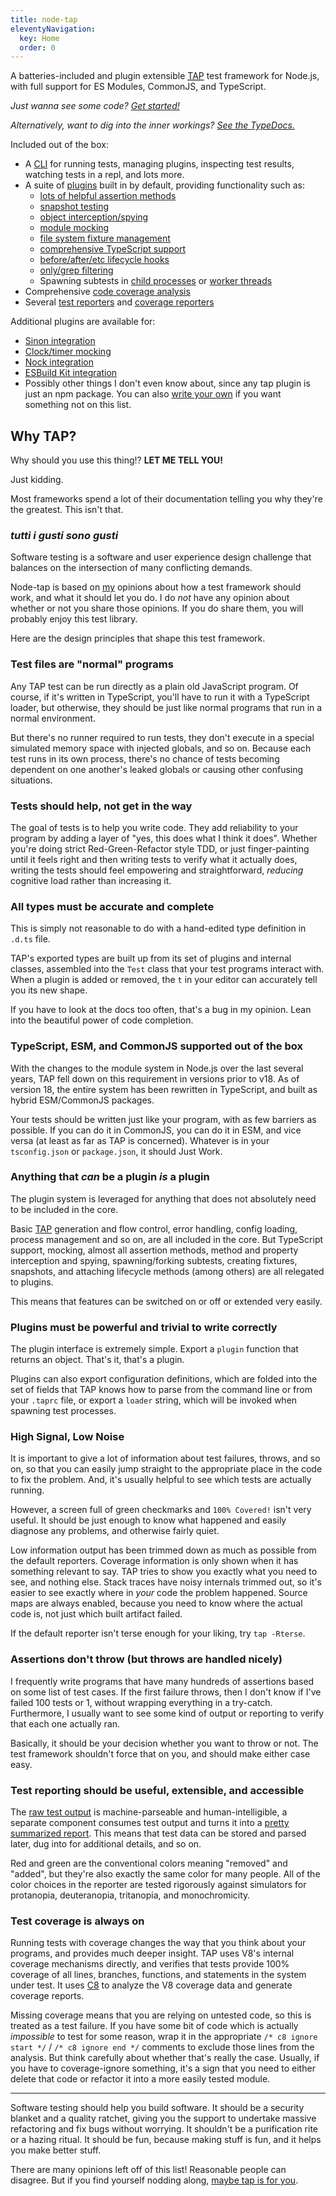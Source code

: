 ```yaml
---
title: node-tap
eleventyNavigation:
  key: Home
  order: 0
---
```


A batteries-included and plugin extensible [<abbr title="Test
Anything Protocol">TAP</abbr>](https://testanything.org) test
framework for Node.js, with full support for ES Modules,
CommonJS, and TypeScript.

_Just wanna see some code? [Get started!](./basics.md)_

_Alternatively, want to dig into the inner workings? [See the
TypeDocs.](https://tapjs.github.io/tapjs)_

Included out of the box:

- A [CLI](/cli.11ty.js) for running tests, managing plugins,
  inspecting test results, watching tests in a repl, and lots
  more.
- A suite of [plugins](./plugins.md) built in by default,
  providing functionality such as:
  - [lots of helpful assertion methods](./plugins/asserts.md)
  - [snapshot testing](./plugins/snapshot.md)
  - [object interception/spying](./plugins/intercept.md)
  - [module mocking](./plugins/mock.md)
  - [file system fixture management](./plugins/fixture.md)
  - [comprehensive TypeScript support](./plugins/typescript.md)
  - [before/after/etc lifecycle hooks](./plugins/lifecycle.md)
  - [only/grep filtering](./plugins/filter.md)
  - Spawning subtests in [child processes](./plugins/spawn.md)
    or [worker threads](./plugins/worker.md)
- Comprehensive [code coverage analysis](./coverage.md)
- Several [test reporters](./reporter.md) and [coverage
  reporters](./coverage-report.md)

Additional plugins are available for:

- [Sinon integration](./plugins/sinon.md)
- [Clock/timer mocking](./plugins/clock.md)
- [Nock integration](./plugins/nock.md)
- [ESBuild Kit integration](./plugins/esbuild-kit.md)
- Possibly other things I don't even know about, since any tap
  plugin is just an npm package. You can also [write your
  own](./plugins/create.md) if you want something not on this
  list.

## Why TAP?

Why should you use this thing!? **LET ME TELL YOU!**

Just kidding.

Most frameworks spend a lot of their documentation telling you
why they're the greatest. This isn't that.

### <i lang="it" title="all tastes are tastes">tutti i gusti sono gusti</i>

Software testing is a software and user experience design
challenge that balances on the intersection of many conflicting
demands.

Node-tap is based on [my](http://izs.me) opinions about how a
test framework should work, and what it should let you do. I do
_not_ have any opinion about whether or not you share those
opinions. If you do share them, you will probably enjoy this test
library.

Here are the design principles that shape this test framework.

### Test files are "normal" programs

Any TAP test can be run directly as a plain old JavaScript
program. Of course, if it's written in TypeScript, you'll
have to run it with a TypeScript loader, but otherwise, they
should be just like normal programs that run in a normal
environment.

But there's no runner required to run tests, they don't
execute in a special simulated memory space with injected
globals, and so on. Because each test runs in its own process,
there's no chance of tests becoming dependent on one another's
leaked globals or causing other confusing situations.

### Tests should help, not get in the way

The goal of tests is to help you write code. They add reliability
to your program by adding a layer of "yes, this does what I think
it does". Whether you're doing strict Red-Green-Refactor style
TDD, or just finger-painting until it feels right and then
writing tests to verify what it actually does, writing the tests
should feel empowering and straightforward, _reducing_ cognitive
load rather than increasing it.

### All types must be accurate and complete

This is simply not reasonable to do with a hand-edited type
definition in `.d.ts` file.

TAP's exported types are built up from its set of plugins and
internal classes, assembled into the `Test` class that your test
programs interact with. When a plugin is added or removed, the
`t` in your editor can accurately tell you its new shape.

If you have to look at the docs too often, that's a bug in my
opinion. Lean into the beautiful power of code completion.

### TypeScript, ESM, and CommonJS supported out of the box

With the changes to the module system in Node.js over the
last several years, TAP fell down on this requirement in
versions prior to v18. As of version 18, the entire system has
been rewritten in TypeScript, and built as hybrid ESM/CommonJS
packages.

Your tests should be written just like your program, with as few
barriers as possible. If you can do it in CommonJS, you can do it
in ESM, and vice versa (at least as far as TAP is concerned).
Whatever is in your `tsconfig.json` or `package.json`, it should
Just Work.

### Anything that _can_ be a plugin _is_ a plugin

The plugin system is leveraged for anything that does not
absolutely need to be included in the core.

Basic [TAP](https://testanything.org) generation and flow
control, error handling, config loading, process management and
so on, are all included in the core. But TypeScript support,
mocking, almost all assertion methods, method and property
interception and spying, spawning/forking subtests, creating
fixtures, snapshots, and attaching lifecycle methods (among
others) are all relegated to plugins.

This means that features can be switched on or off or extended
very easily.

### Plugins must be powerful and trivial to write correctly

The plugin interface is extremely simple. Export a `plugin`
function that returns an object. That's it, that's a plugin.

Plugins can also export configuration definitions, which are
folded into the set of fields that TAP knows how to parse from
the command line or from your `.taprc` file, or export a `loader`
string, which will be invoked when spawning test processes.

### High Signal, Low Noise

It is important to give a lot of information about test failures,
throws, and so on, so that you can easily jump straight to the
appropriate place in the code to fix the problem. And, it's
usually helpful to see which tests are actually running.

However, a screen full of green checkmarks and `100% Covered!`
isn't very useful. It should be just enough to know what happened
and easily diagnose any problems, and otherwise fairly quiet.

Low information output has been trimmed down as much as possible
from the default reporters. Coverage information is only shown
when it has something relevant to say. TAP tries to show you
exactly what you need to see, and nothing else. Stack traces have
noisy internals trimmed out, so it's easier to see exactly where
in _your_ code the problem happened. Source maps are always
enabled, because you need to know where the actual code is, not
just which built artifact failed.

If the default reporter isn't terse enough for your liking, try
`tap -Rterse`.

### Assertions don't throw (but throws are handled nicely)

I frequently write programs that have many hundreds of assertions
based on some list of test cases. If the first failure throws,
then I don't know if I've failed 100 tests or 1, without wrapping
everything in a try-catch. Furthermore, I usually want to see
some kind of output or reporting to verify that each one actually
ran.

Basically, it should be your decision whether you want to throw
or not. The test framework shouldn't force that on you, and
should make either case easy.

### Test reporting should be useful, extensible, and accessible

The [raw test output](./tap-format.md) is machine-parseable and
human-intelligible, a separate component consumes test output and
turns it into a [pretty summarized report](/reporter.md). This
means that test data can be stored and parsed later, dug into for
additional details, and so on.

Red and green are the conventional colors meaning "removed" and
"added", but they're also exactly the same color for many people.
All of the color choices in the reporter are tested rigorously
against simulators for protanopia, deuteranopia, tritanopia, and
monochromicity.

### Test coverage is always on

Running tests with coverage changes the way that you think about
your programs, and provides much deeper insight. TAP uses V8's
internal coverage mechanisms directly, and verifies that tests
provide 100% coverage of all lines, branches, functions, and
statements in the system under test. It uses
[C8](https://npmjs.com/c8) to analyze the V8 coverage data and
generate coverage reports.

Missing coverage means that you are relying on untested code, so
this is treated as a test failure. If you have some bit of code
which is actually _impossible_ to test for some reason, wrap it
in the appropriate `/* c8 ignore start */` / `/* c8 ignore end
*/` comments to exclude those lines from the analysis. But think
carefully about whether that's really the case. Usually, if you
have to coverage-ignore something, it's a sign that you need to
either delete that code or refactor it into a more easily tested
module.

---

Software testing should help you build software. It should be a
security blanket and a quality ratchet, giving you the support to
undertake massive refactoring and fix bugs without worrying. It
shouldn't be a purification rite or a hazing ritual. It should be
fun, because making stuff is fun, and it helps you make better
stuff.

There are many opinions left off of this list! Reasonable people
can disagree. But if you find yourself nodding along, [maybe tap
is for you](./basics.md).
